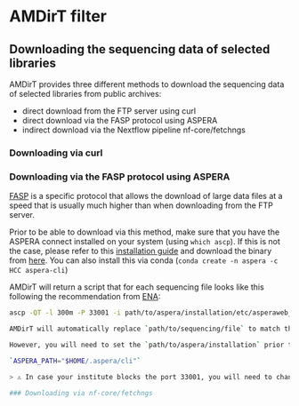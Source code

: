 # AMDirT filter

## Downloading the sequencing data of selected libraries

AMDirT provides three different methods to download the sequencing data of selected libraries from public archives: 

  - direct download from the FTP server using curl
  - direct download via the FASP protocol using ASPERA
  - indirect download via the Nextflow pipeline nf-core/fetchngs

### Downloading via curl

### Downloading via the FASP protocol using ASPERA

[FASP](https://en.wikipedia.org/wiki/Fast_and_Secure_Protocol) is a specific protocol that allows the download of large data files at a speed that is usually much higher than when downloading from the FTP server.

Prior to be able to download via this method, make sure that you have the ASPERA connect installed on your system (using `which ascp`). If this is not the case, please refer to this [installation guide](https://www.ibm.com/docs/en/aspera-connect/4.1?topic=suc-installation#installation__section_zfj_wpq_ghb) and download the binary from [here](https://www.ibm.com/aspera/connect/). You can also install this via conda (`conda create -n aspera -c HCC aspera-cli`)

AMDirT will return a script that for each sequencing file looks like this following the recommendation from [ENA](https://ena-docs.readthedocs.io/en/latest/retrieval/file-download.html#using-aspera):

```bash
ascp -QT -l 300m -P 33001 -i path/to/aspera/installation/etc/asperaweb_id_dsa.openssh era-fasp@fasp.sra.ebi.ac.uk:path/to/sequencing/file local/target/directory

AMDirT will automatically replace `path/to/sequencing/file` to match the paths for the libraries that were selected. It will also set the `local/target/directory` to the current directory.

However, you will need to set the `path/to/aspera/installation` prior to running this. To make it more convenient, we opted for using the environment variable `ASPERA_PATH` that has to be set in the shell prior to running the script. Therefore, run:

`ASPERA_PATH="$HOME/.aspera/cli"`

> ⚠️ In case your institute blocks the port 33001, you will need to change the parameter `-P 33001` to another port that is not blocked.

### Downloading via nf-core/fetchngs
